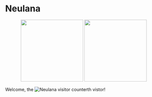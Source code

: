 # Neulana

<p align="center">
<img height="200" src="https://github-readme-stats.vercel.app/api?username=pinple&count_private=true&show_icons=true&theme=nightowl&include_all_commits=true"/>
<img height="200" src="https://github-readme-stats.vercel.app/api/top-langs/?username=pinple&theme=nightowl&hide=css,vim+script&count_private=true&show_icons=true"/>
</p>

Welcome, the ![Neulana visitor counter](https://count.getloli.com/get/@pinple?theme=rule34)th vistor!
